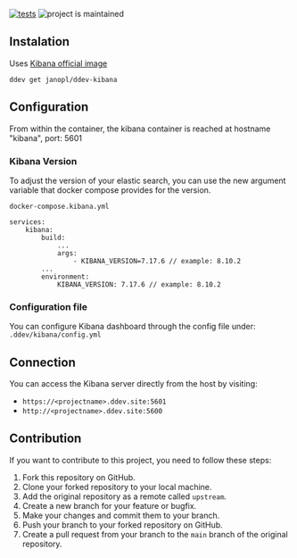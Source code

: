 [![tests](https://github.com/janopl/ddev-kibana/actions/workflows/tests.yml/badge.svg)](https://github.com/janopl/ddev-kibana/actions/workflows/tests.yml) ![project is maintained](https://img.shields.io/maintenance/yes/2023.svg)

## Instalation

Uses [Kibana official image](https://registry.hub.docker.com/_/kibana)

`ddev get janopl/ddev-kibana`

## Configuration

From within the container, the kibana container is reached at hostname "kibana", port: 5601

### Kibana Version 
To adjust the version of your elastic search, you can use the new argument variable that docker compose provides for the version.

```docker-compose.kibana.yml```
```
services:
    kibana:
        build:
            ...
            args:
                - KIBANA_VERSION=7.17.6 // example: 8.10.2
        ...
        environment:
            KIBANA_VERSION: 7.17.6 // example: 8.10.2
```

### Configuration file
You can configure Kibana dashboard through the config file under: ```.ddev/kibana/config.yml```

## Connection

You can access the Kibana server directly from the host by visiting:

- `https://<projectname>.ddev.site:5601`
- `http://<projectname>.ddev.site:5600`

## Contribution

If you want to contribute to this project, you need to follow these steps:

1. Fork this repository on GitHub.
2. Clone your forked repository to your local machine.
3. Add the original repository as a remote called `upstream`.
4. Create a new branch for your feature or bugfix.
6. Make your changes and commit them to your branch.
7. Push your branch to your forked repository on GitHub.
8. Create a pull request from your branch to the `main` branch of the original repository.
